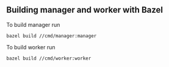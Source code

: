 ## Building manager and worker with Bazel

To build manager run

```
bazel build //cmd/manager:manager
```

To build worker run

```
bazel build //cmd/worker:worker
```
